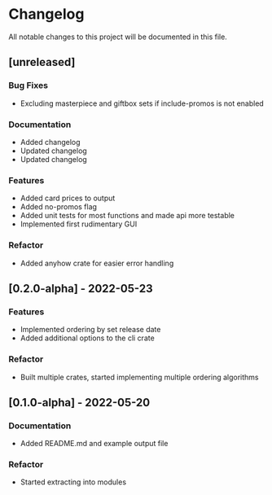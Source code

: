 # Changelog

All notable changes to this project will be documented in this file.

## [unreleased]

### Bug Fixes

- Excluding masterpiece and giftbox sets if include-promos is not enabled

### Documentation

- Added changelog
- Updated changelog
- Updated changelog

### Features

- Added card prices to output
- Added no-promos flag
- Added unit tests for most functions and made api more testable
- Implemented first rudimentary GUI

### Refactor

- Added anyhow crate for easier error handling

## [0.2.0-alpha] - 2022-05-23

### Features

- Implemented ordering by set release date
- Added additional options to the cli crate

### Refactor

- Built multiple crates, started implementing multiple ordering algorithms

## [0.1.0-alpha] - 2022-05-20

### Documentation

- Added README.md and example output file

### Refactor

- Started extracting into modules

<!-- generated by git-cliff -->
